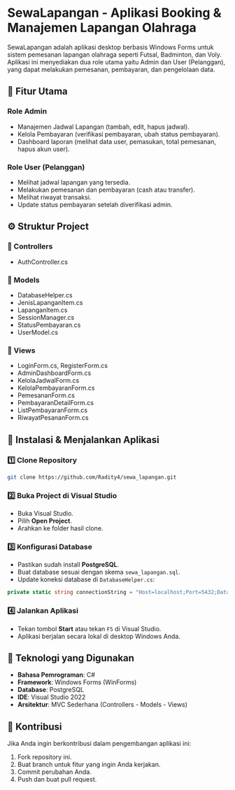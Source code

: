 
# SewaLapangan - Aplikasi Booking & Manajemen Lapangan Olahraga

SewaLapangan adalah aplikasi desktop berbasis Windows Forms untuk sistem pemesanan lapangan olahraga seperti Futsal, Badminton, dan Voly. Aplikasi ini menyediakan dua role utama yaitu Admin dan User (Pelanggan), yang dapat melakukan pemesanan, pembayaran, dan pengelolaan data.

## 📌 Fitur Utama

### Role Admin

- Manajemen Jadwal Lapangan (tambah, edit, hapus jadwal).
- Kelola Pembayaran (verifikasi pembayaran, ubah status pembayaran).
- Dashboard laporan (melihat data user, pemasukan, total pemesanan, hapus akun user).

### Role User (Pelanggan)

- Melihat jadwal lapangan yang tersedia.
- Melakukan pemesanan dan pembayaran (cash atau transfer).
- Melihat riwayat transaksi.
- Update status pembayaran setelah diverifikasi admin.

## ⚙️ Struktur Project

### 📂 Controllers

- AuthController.cs

### 📂 Models

- DatabaseHelper.cs
- JenisLapanganItem.cs
- LapanganItem.cs
- SessionManager.cs
- StatusPembayaran.cs
- UserModel.cs

### 📂 Views

- LoginForm.cs, RegisterForm.cs
- AdminDashboardForm.cs
- KelolaJadwalForm.cs
- KelolaPembayaranForm.cs
- PemesananForm.cs
- PembayaranDetailForm.cs
- ListPembayaranForm.cs
- RiwayatPesananForm.cs

## 💾 Instalasi & Menjalankan Aplikasi

### 1️⃣ Clone Repository

```bash
git clone https://github.com/Radity4/sewa_lapangan.git
```

### 2️⃣ Buka Project di Visual Studio

- Buka Visual Studio.
- Pilih **Open Project**.
- Arahkan ke folder hasil clone.

### 3️⃣ Konfigurasi Database

- Pastikan sudah install **PostgreSQL**.
- Buat database sesuai dengan skema `sewa_lapangan.sql`.
- Update koneksi database di `DatabaseHelper.cs`:

```csharp
private static string connectionString = "Host=localhost;Port=5432;Database=sewa_lapangan;Username=postgres;Password=yourpassword";
```

### 4️⃣ Jalankan Aplikasi

- Tekan tombol **Start** atau tekan `F5` di Visual Studio.
- Aplikasi berjalan secara lokal di desktop Windows Anda.

## 🔧 Teknologi yang Digunakan

- **Bahasa Pemrograman**: C#
- **Framework**: Windows Forms (WinForms)
- **Database**: PostgreSQL
- **IDE**: Visual Studio 2022
- **Arsitektur**: MVC Sederhana (Controllers - Models - Views)

## 🤝 Kontribusi

Jika Anda ingin berkontribusi dalam pengembangan aplikasi ini:

1. Fork repository ini.
2. Buat branch untuk fitur yang ingin Anda kerjakan.
3. Commit perubahan Anda.
4. Push dan buat pull request.
